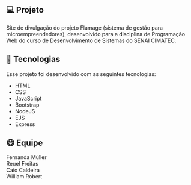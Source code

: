 ## 💻 Projeto
Site de divulgação do projeto Flamage (sistema de gestão para microempreendedores), desenvolvido para a disciplina de Programação Web do curso de Desenvolvimento de Sistemas do SENAI CIMATEC.

## 🚀 Tecnologias
Esse projeto foi desenvolvido com as seguintes tecnologias:

- HTML
- CSS
- JavaScript
- Bootstrap
- NodeJS
- EJS
- Express

## 😄 Equipe
Fernanda Müller<br>
Reuel Freitas<br>
Caio Caldeira<br>
William Robert

